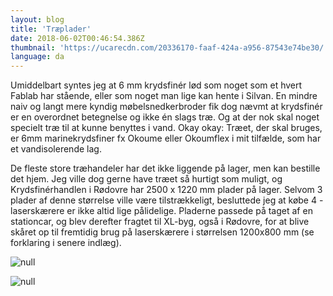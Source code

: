 ```yaml
---
layout: blog
title: 'Træplader'
date: 2018-06-02T00:46:54.386Z
thumbnail: 'https://ucarecdn.com/20336170-faaf-424a-a956-87543e74be30/'
language: da
---
```


Umiddelbart syntes jeg at 6 mm krydsfinér lød som noget som et hvert Fablab har stående, eller som noget man lige kan hente i Silvan. En mindre naiv og langt mere kyndig møbelsnedkerbroder fik dog nævmt at krydsfinér er en overordnet betegnelse og ikke én slags træ. Og at der nok skal noget specielt træ til at kunne benyttes i vand. Okay okay: Træet, der skal bruges, er 6mm marinekrydsfiner fx Okoume eller Okoumflex i mit tilfælde, som har et vandisolerende lag.

De fleste store træhandeler har det ikke liggende på lager, men kan bestille det hjem. Jeg ville dog gerne have træet så hurtigt som muligt, og Krydsfinérhandlen i Rødovre har 2500 x 1220 mm plader på lager. Selvom 3 plader af denne størrelse ville være tilstrækkeligt, besluttede jeg at købe 4 - laserskærere er ikke altid lige pålidelige. Pladerne passede på taget af en stationcar, og blev derefter fragtet til XL-byg, også i Rødovre, for at blive skåret op til fremtidig brug på laserskærere i størrelsen 1200x800 mm (se forklaring i senere indlæg). 

![null](https://ucarecdn.com/20336170-faaf-424a-a956-87543e74be30/)

![null](https://ucarecdn.com/fdc51ec8-7337-4e1a-9cc1-936229afec97/)
